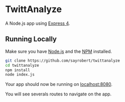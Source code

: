 # TwittAnalyze

A Node.js app using [Express 4](http://expressjs.com/).

## Running Locally

Make sure you have [Node.js](http://nodejs.org/) and the [NPM](https://www.npmjs.com/) installed.

```sh
git clone https://github.com/sayrobert/twittanalyze
cd twittanalyze
npm install
node index.js
```

Your app should now be running on [localhost:8080](http://localhost:8080/).

You will see severals routes to navigate on the app.